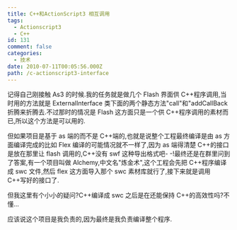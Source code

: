 ```yaml
---
title: C++和ActionScript3 相互调用
tags:
  - Actionscript3
  - C++
id: 131
comment: false
categories:
  - 技术
date: 2010-07-11T00:05:56.000Z
path: /c-actionscript3-interface
---
```


记得自己刚接触 As3 的时候.我的任务就是做几个 Flash 界面供 C++程序调用,当时用的方法就是 ExternalInterface 类下面的两个静态方法"call"和"addCallBack 折腾来折腾去.不过那时的情况是 Flash 这方面只是一个供 C++程序调用的素材而已,所以这个方法是可以用的.

但如果项目是基于 as 端的而不是 C++端的,也就是说整个工程最终编译是由 as 方面编译完成的比如 Flex 编译的可能情况就不一样了,因为 as 端得清楚 C++的接口是放在那里让 flash 调用的,C++没有 swf 这种导出格式吧- -!最终还是在群里问到了答案,有一个项目叫做 Alchemy,中文名"炼金术",这个工程会先把 C++程序编译成 swc 文件,然后 flex 这方面导入那个 swc 素材库就行了,接下来就是调用 C++写好的接口了.

但我这里有个小小的疑问?C++编译成 swc 之后是在还能保持 C++的高效性吗?不懂...

应该说这个项目是我负责的,因为最终是我负责编译整个程序.
